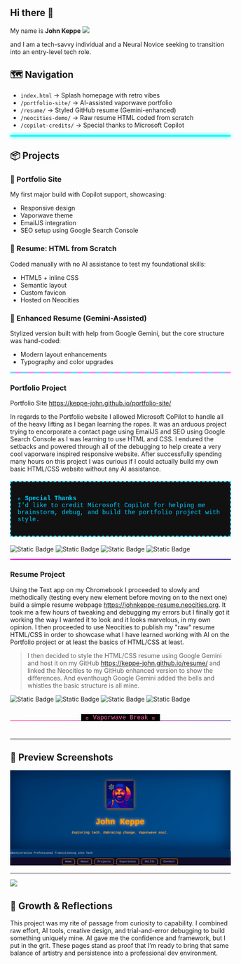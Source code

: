## Hi there 👋

My name is **John Keppe**  <img src="https://robohash.org/74.33.170.190.png ?size=100x100">

and I am a tech-savvy individual and a Neural Novice seeking to transition into an entry-level tech role.

## 🗺️ Navigation
- `index.html` → Splash homepage with retro vibes
- `/portfolio-site/` → AI-assisted vaporwave portfolio
- `/resume/` → Styled GitHub resume (Gemini-enhanced)
- `/neocities-demo/` → Raw resume HTML coded from scratch
- `/copilot-credits/` → Special thanks to Microsoft Copilot

<hr style="border: none; height: 4px; background-color: #00ffff; box-shadow: 0 0 10px #00ffff;">

## 📦 Projects
### 🌠 Portfolio Site
My first major build with Copilot support, showcasing:
- Responsive design
- Vaporwave theme
- EmailJS integration
- SEO setup using Google Search Console

### 🧩 Resume: HTML from Scratch
Coded manually with no AI assistance to test my foundational skills:
- HTML5 + inline CSS
- Semantic layout
- Custom favicon
- Hosted on Neocities

### 💎 Enhanced Resume (Gemini-Assisted)
Stylized version built with help from Google Gemini, but the core structure was hand-coded:
- Modern layout enhancements
- Typography and color upgrades

<hr style="border: none; height: 4px; background: repeating-linear-gradient(
    -45deg,
    #ff8cf7,
    #ff8cf7 10px,
    #6be0ff 10px,
    #6be0ff 20px
);">

<h3>Portfolio Project</h3>

Portfolio Site <a href:>https://keppe-john.github.io/portfolio-site/</a>

In regards to the Portfolio website I allowed Microsoft CoPilot to handle all of the heavy lifting as I began learning the ropes. It was an arduous project trying to encorporate a contact page using EmailJS and SEO using Google Search Console as I was learning to use HTML and CSS. I endured the setbacks and powered through all of the debugging to help create a very cool vaporware inspired responsive website. After successfully spending many hours on this project I was curious if I could actually build my own basic HTML/CSS website without any AI assistance. 

<div style="border: 2px dashed #01CDFE; padding: 15px; margin: 20px 0; background-color: #111; color: #01CDFE; font-family: 'Courier New', monospace;">
  <p><strong>🤖 Special Thanks</strong><br>
  I'd like to credit Microsoft Copilot for helping me brainstorm, debug, and build the portfolio project with style.</p>
</div>

 ![Static Badge](https://img.shields.io/badge/Built%20with%20Copilot-%2301CDFE?style=plastic&label=Portfolio&labelColor=%2301CDFE&color=%23FF71CE%20) ![Static Badge](https://img.shields.io/badge/HTML-%23300350%20?style=plastic) ![Static Badge](https://img.shields.io/badge/CSS-%23F9AC53?style=plastic) ![Static Badge](https://img.shields.io/badge/SEO-%23153CB4?style=plastic)

<hr style="border: none; height: 2px; background-image: linear-gradient(to right, #ff00cc, #333399);">

<h3>Resume Project</h3>

Using the Text app on my Chromebook I proceeded to slowly and methodically (testing every new element before moving on to the next one) build a simple resume webpage <a href:>https://johnkeppe-resume.neocities.org</a>. It took me a few hours of tweaking and debugging my errors but I finally got it working the way I wanted it to look and it looks marvelous, in my own opinion. I then proceeded to use Neocities to publish my "raw" resume HTML/CSS in order to showcase what I have learned working with AI on the Portfolio project or at least the basics of HTML/CSS at least.

> I then decided to style the HTML/CSS resume using Google Gemini and host it on my GitHub <a href:>https://keppe-john.github.io/resume/</a> and linked the Neocities to my GitHub enhanced version to show the differences. And eventhough Google Gemini added the bells and whistles the basic structure is all mine.

![Static Badge](https://img.shields.io/badge/Published%20on%20Neocities-%23B967FF?style=plastic&label=Resume&labelColor=%23B967FF&color=%2305FFA1) ![Static Badge](https://img.shields.io/badge/Google%20Gemini-%23F62E97?style=plastic&label=Resume%20Enhanced&color=%23FFFB96) ![Static Badge](https://img.shields.io/badge/HTML-%23300350%20?style=plastic) ![Static Badge](https://img.shields.io/badge/CSS-%23F9AC53?style=plastic) 

<div style="text-align: center; position: relative; margin: 40px 0;">
  <hr style="border: none; height: 2px; background: linear-gradient(to right, #ff61a6, #845ec2);">
  <span style="position: absolute; top: -14px; left: 50%; transform: translateX(-50%);
        background-color: #000; color: #ff61a6; padding: 0 10px; font-family: 'Courier New', monospace;">
    🔮 Vaporwave Break 🔮
  </span>
</div>

---

## 📸 Preview Screenshots

[![Portfolio Preview](portfolio.png)](https://keppe-john.github.io/portfolio-site/)

---

<img src="https://robohash.org/74.33.170.190.png?set=set4&size=100x100">

## 🚧 Growth & Reflections
This project was my rite of passage from curiosity to capability. I combined raw effort, AI tools, creative design, and trial-and-error debugging to build something uniquely mine. AI gave me the confidence and framework, but I put in the grit. These pages stand as proof that I’m ready to bring that same balance of artistry and persistence into a professional dev environment.

